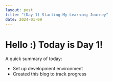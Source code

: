 ```yaml
---
layout: post
title: "(Day 1) Starting My Learning Journey"
date: 2024-01-09
--- 
```


# Hello :) Today is Day 1!

A quick summary of today:
- Set up development environment
- Created this blog to track progress